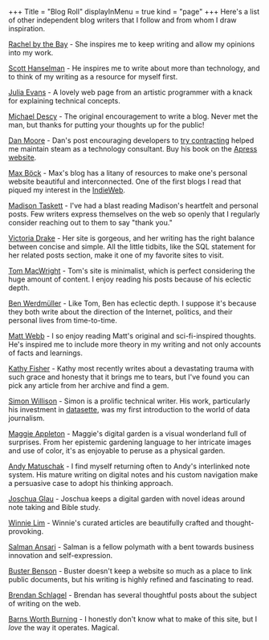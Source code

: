 +++
Title = "Blog Roll"
displayInMenu = true
kind = "page"
+++
Here's a list of other independent blog writers that I follow and from whom I draw inspiration.

[Rachel by the Bay](http://rachelbythebay.com/) - She inspires me to keep writing and allow my opinions into my work.

[Scott Hanselman](https://www.hanselman.com/) - He inspires me to write about more than technology, and to think of my writing as a resource for myself first.

[Julia Evans](https://jvns.ca/) - A lovely web page from an artistic programmer with a knack for explaining technical concepts.

[Michael Descy](https://mjdescy.me/) - The original encouragement to write a blog. Never met the man, but thanks for putting your thoughts up for the public!

[Dan Moore](https://letterstoanewdeveloper.com/) - Dan's post encouraging developers to [try contracting](https://letterstoanewdeveloper.com/2018/11/12/try-contracting/) helped me maintain steam as a technology consultant. Buy his book on the [Apress website](https://www.apress.com/gp/book/9781484260739).

[Max B&ouml;ck](https://mxb.dev/blog/) - Max's blog has a litany of resources to make one's personal website beautiful and interconnected. One of the first blogs I read that piqued my interest in the [IndieWeb](https://indieweb.org/).

[Madison Taskett](https://www.madisontaskett.com/) - I've had a blast reading Madison's heartfelt and personal posts. Few writers express themselves on the web so openly that I regularly consider reaching out to them to say "thank you."

[Victoria Drake](https://victoria.dev/) - Her site is gorgeous, and her writing has the right balance between concise and simple. All the little tidbits, like the SQL statement for her related posts section, make it one of my favorite sites to visit.

[Tom MacWright](https://macwright.com/) - Tom's site is minimalist, which is perfect considering the huge amount of content. I enjoy reading his posts because of his eclectic depth.

[Ben Werdm&uuml;ller](https://werd.io/) - Like Tom, Ben has eclectic depth. I suppose it's because they both write about the direction of the Internet, politics, and their personal lives from time-to-time.

[Matt Webb](http://interconnected.org/home/) - I so enjoy reading Matt's original and sci-fi-inspired thoughts. He's inspired me to include more theory in my writing and not only accounts of facts and learnings.

[Kathy Fisher](http://www.aspeckledtrout.com/) - Kathy most recently writes about a devastating trauma with such grace and honesty that it brings me to tears, but I've found you can pick any article from her archive and find a gem.

[Simon Willison](https://simonwillison.net/) - Simon is a prolific technical writer. His work, particularly his investment in [datasette](https://docs.datasette.io/en/stable/), was my first introduction to the world of data journalism.

[Maggie Appleton](https://maggieappleton.com/garden) - Maggie's digital garden is a visual wonderland full of surprises. From her epistemic gardening language to her intricate images and use of color, it's as enjoyable to peruse as a physical garden.

[Andy Matuschak](https://notes.andymatuschak.org) - I find myself returning often to Andy's interlinked note system. His mature writing on digital notes and his custom navigation make a persuasive case to adopt his thinking approach.

[Joschua Glau](https://joschuasgarden.com) - Joschua keeps a digital garden with novel ideas around note taking and Bible study.

[Winnie Lim](https://winnielim.org/curated/) - Winnie's curated articles are beautifully crafted and thought-provoking.

[Salman Ansari](https://salman.io/blog/) - Salman is a fellow polymath with a bent towards business innovation and self-expression.

[Buster Benson](https://busterbenson.com) - Buster doesn't keep a website so much as a place to link public documents, but his writing is highly refined and fascinating to read.

[Brendan Schlagel](https://brendanschlagel.com) - Brendan has several thoughtful posts about the subject of writing on the web.

[Barns Worth Burning](https://barnesworthburning.net) - I honestly don't know what to make of this site, but I _love_ the way it operates. Magical.
